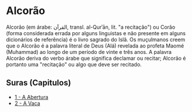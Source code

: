 # Alcorão

Alcorão (em árabe: القرآن, transl. al-Qurʾān, lit. "a recitação") ou Corão (forma considerada errada por alguns linguistas e não presente em alguns dicionários de referência) é o livro sagrado do Islã. Os muçulmanos creem que o Alcorão é a palavra literal de Deus (Alá) revelada ao profeta Maomé (Muhammad) ao longo de um período de vinte e três anos. A palavra Alcorão deriva do verbo árabe que significa declamar ou recitar; Alcorão é portanto uma "recitação" ou algo que deve ser recitado.

## Suras (Capitulos)

- [1 - A Abertura](https://github.com/khalidzsche/alcorao/blob/master/Suras/001.md)
- [2 - A Vaca](https://github.com/khalidzsche/alcorao/blob/master/Suras/002.md)

